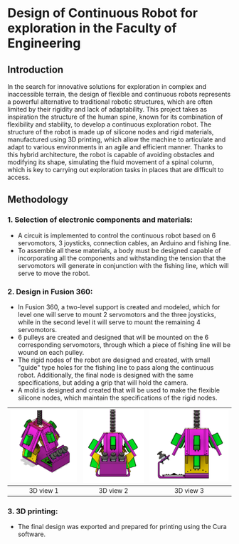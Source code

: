 # Design of Continuous Robot for exploration in the Faculty of Engineering
## Introduction
In the search for innovative solutions for exploration in complex and inaccessible terrain, the design of flexible and continuous robots represents a powerful alternative to traditional robotic structures, which are often limited by their rigidity and lack of adaptability. This project takes as inspiration the structure of the human spine, known for its combination of flexibility and stability, to develop a continuous exploration robot. The structure of the robot is made up of silicone nodes and rigid materials, manufactured using 3D printing, which allow the machine to articulate and adapt to various environments in an agile and efficient manner. Thanks to this hybrid architecture, the robot is capable of avoiding obstacles and modifying its shape, simulating the fluid movement of a spinal column, which is key to carrying out exploration tasks in places that are difficult to access.
## Methodology
### 1. Selection of electronic components and materials:
  * A circuit is implemented to control the continuous robot based on 6 servomotors, 3 joysticks, connection cables, an Arduino and fishing line.
  * To assemble all these materials, a body must be designed capable of incorporating all the components and withstanding the tension that the servomotors will generate in conjunction with the fishing line, which will serve to move the robot.
### 2. Design in Fusion 360:
  * In Fusion 360, a two-level support is created and modeled, which for level one will serve to mount 2 servomotors and the three joysticks, while in the second level it will serve to mount the remaining 4 servomotors.
  * 6 pulleys are created and designed that will be mounted on the 6 corresponding servomotors, through which a piece of fishing line will be wound on each pulley.
  * The rigid nodes of the robot are designed and created, with small "guide" type holes for the fishing line to pass along the continuous robot. Additionally, the final node is designed with the same specifications, but adding a grip that will hold the camera.
  * A mold is designed and created that will be used to make the flexible silicone nodes, which maintain the specifications of the rigid nodes.

| <img src="https://github.com/Erj5/Continuum-Robot/blob/main/Isometric.png" alt="3D view 1" width="250"/> | <img src="https://github.com/Erj5/Continuum-Robot/blob/main/front.png" alt="3D view 2" width="225"/> | <img src="https://github.com/Erj5/Continuum-Robot/blob/main/lateral.png" alt="3D view 3" width="300"/> |
|:---------------------------------------------:|:--------------------------------------:|:------------------------------------------------------:|
| 3D view 1                             | 3D view 2                         | 3D view 3                         |

### 3. 3D printing:
  * The final design was exported and prepared for printing using the Cura software. 
